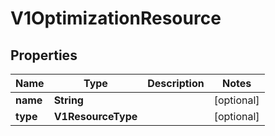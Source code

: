 

# V1OptimizationResource


## Properties

| Name | Type | Description | Notes |
|------------ | ------------- | ------------- | -------------|
|**name** | **String** |  |  [optional] |
|**type** | **V1ResourceType** |  |  [optional] |



